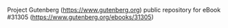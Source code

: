 Project Gutenberg (https://www.gutenberg.org) public repository for eBook #31305 (https://www.gutenberg.org/ebooks/31305)
